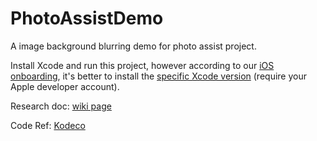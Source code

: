 # PhotoAssistDemo
A image background blurring demo for photo assist project.

Install Xcode and run this project, however according to our [iOS onboarding](https://github.com/kouzoh/mercari-groundup-ios/wiki), it's better to install the [specific Xcode version](https://developer.apple.com/download/all/?q=Xcode%2016.1) (require your Apple developer account).

Research doc: [wiki page](https://mercari.atlassian.net/wiki/spaces/ELIZA/pages/3534914312/Photo+Assist+iOS+local+lib+research)

Code Ref: [Kodeco](https://www.kodeco.com/8246240-image-depth-maps-tutorial-for-ios-getting-started)

